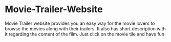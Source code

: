 # Movie-Trailer-Website
Movie Trailer website provides you an easy way for the movie lovers to browse the movies along with their trailers. It also has short description with it regarding the content of the film. Just click on the movie tile and have fun.
